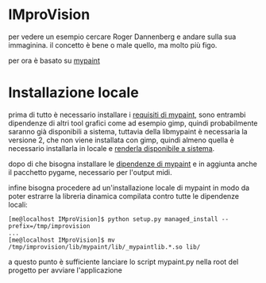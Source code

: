 # IMproVision
per vedere un esempio cercare Roger Dannenberg e andare sulla sua immaginina.
il concetto è bene o male quello, ma molto più figo.

per ora è basato su [mypaint](https://github.com/mypaint/mypaint)

# Installazione locale

prima di tutto è necessario installare i [requisiti di mypaint](https://github.com/mypaint/mypaint/blob/master/BUILDING.md#install-libmypaint-and-mypaint-brushes), sono entrambi dipendenze di altri tool grafici come ad esempio gimp, quindi probabilmente saranno già disponibili a sistema, tuttavia della libmypaint è necessaria la versione 2, che non viene installata con gimp, quindi almeno quella è necessario installarla in locale e [renderla disponibile a sistema](https://github.com/mypaint/libmypaint#check-availability).

dopo di che bisogna installare le [dipendenze di mypaint](https://github.com/mypaint/mypaint/blob/master/BUILDING.md#install-third-party-dependencies) e in aggiunta anche il pacchetto pygame, necessario per l'output midi.

infine bisogna procedere ad un'installazione locale di mypaint in modo da poter estrarre la libreria dinamica compilata contro tutte le dipendenze locali:

    [me@localhost IMproVision]$ python setup.py managed_install --prefix=/tmp/improvision
    ...
    [me@localhost IMproVision]$ mv /tmp/improvision/lib/mypaint/lib/_mypaintlib.*.so lib/

a questo punto è sufficiente lanciare lo script mypaint.py nella root del progetto per avviare l'applicazione
